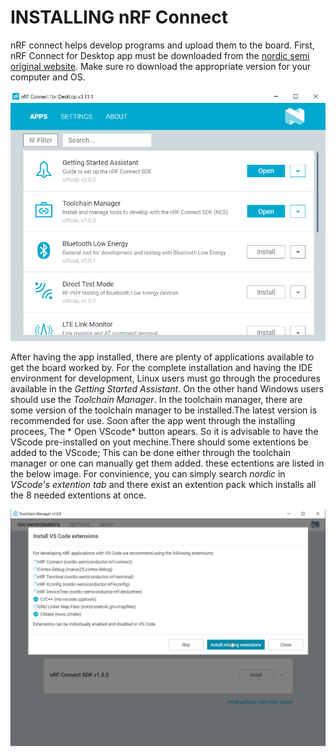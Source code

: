 # INSTALLING nRF Connect
nRF connect helps develop programs and upload them to the board. First, nRF Connect for Desktop app must be downloaded from the [nordic semi original website](https://www.nordicsemi.com/Products/Development-tools/nrf-connect-for-desktop/download). Make sure ro download the appropriate version for your computer and OS.

![alt text](https://github.com/Sharif-Smart-and-Secure-Edge-Cloud-Lab/nRF52840/blob/farbod-yadollahi/nRF%20connect/nRF%20Connect%20for%20Desktop.jpg)


After having the app installed, there are plenty of applications available to get the board worked by. For the complete installation and having the IDE environment for development, Linux users must go through the procedures available in the *Getting Started Assistant*. On the other hand Windows users should use the *Toolchain Manager*.
In the toolchain manager, there are some version of the toolchain manager to be installed.The latest version is recommended for use. Soon after the app went through the installing procees, The * Open VScode* button apears. So it is advisable to have the VScode pre-installed on yout mechine.There should some extentions be added to the VScode; This can be done either through the toolchain manager or one can manually get them added. these ectentions are listed in the below image. For convinience, you can simply search *nordic* in *VScode's extention tab* and there exist an extention pack which installs all the 8 needed extentions at once.

![alt text](https://github.com/Sharif-Smart-and-Secure-Edge-Cloud-Lab/nRF52840/blob/farbod-yadollahi/nRF%20connect/extentions.jpg)


